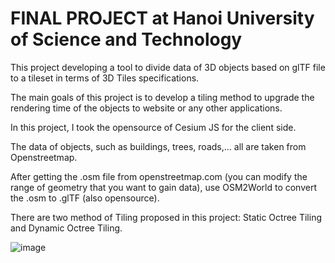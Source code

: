 # FINAL PROJECT at Hanoi University of Science and Technology

This project developing a tool to divide data of 3D objects based on glTF file to a tileset in terms of 3D Tiles specifications.

The main goals of this project is to develop a tiling method to upgrade the rendering time of the objects to website or any other applications.

In this project, I took the opensource of Cesium JS for the client side.

The data of objects, such as buildings, trees, roads,... all are taken from Openstreetmap.

After getting the .osm file from openstreetmap.com (you can modify the range of geometry that you want to gain data), use OSM2World to convert the .osm to .glTF (also opensource).

There are two method of Tiling proposed in this project: Static Octree Tiling and Dynamic Octree Tiling.

![image](https://github.com/vtmhieu/Map_Cesium/assets/88451173/40e741f6-057e-4a0e-bc4b-91cd42b4009b)




